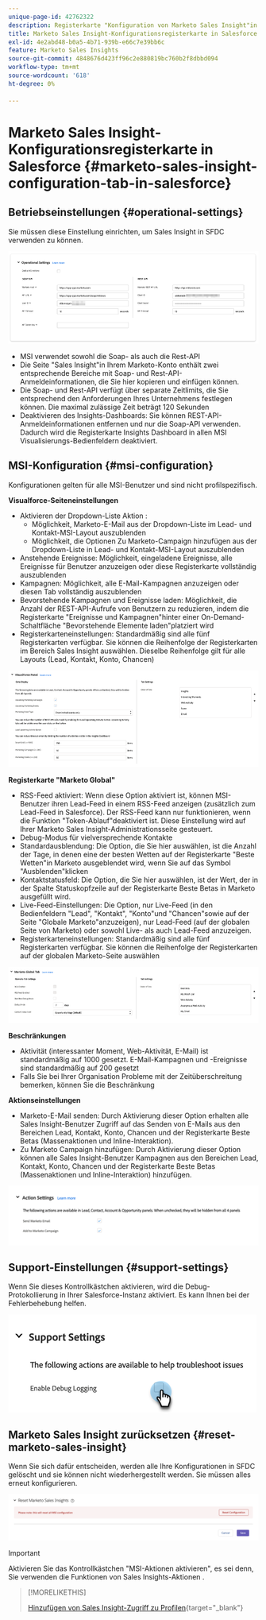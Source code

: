 ```yaml
---
unique-page-id: 42762322
description: Registerkarte "Konfiguration von Marketo Sales Insight"in Salesforce - Marketo Docs - Produktdokumentation
title: Marketo Sales Insight-Konfigurationsregisterkarte in Salesforce
exl-id: 4e2abd48-b0a5-4b71-939b-e66c7e39bb6c
feature: Marketo Sales Insights
source-git-commit: 4848676d423ff96c2e880819bc760b2f8dbbd094
workflow-type: tm+mt
source-wordcount: '618'
ht-degree: 0%

---
```


# Marketo Sales Insight-Konfigurationsregisterkarte in Salesforce {#marketo-sales-insight-configuration-tab-in-salesforce}

## Betriebseinstellungen {#operational-settings}

Sie müssen diese Einstellung einrichten, um Sales Insight in SFDC verwenden zu können.

![](assets/marketo-sales-insight-configuration-tab-in-salesforce-1.png)

* MSI verwendet sowohl die Soap- als auch die Rest-API
* Die Seite &quot;Sales Insight&quot;in Ihrem Marketo-Konto enthält zwei entsprechende Bereiche mit Soap- und Rest-API-Anmeldeinformationen, die Sie hier kopieren und einfügen können.
* Die Soap- und Rest-API verfügt über separate Zeitlimits, die Sie entsprechend den Anforderungen Ihres Unternehmens festlegen können. Die maximal zulässige Zeit beträgt 120 Sekunden
* Deaktivieren des Insights-Dashboards: Sie können REST-API-Anmeldeinformationen entfernen und nur die Soap-API verwenden. Dadurch wird die Registerkarte Insights Dashboard in allen MSI Visualisierungs-Bedienfeldern deaktiviert.

## MSI-Konfiguration {#msi-configuration}

Konfigurationen gelten für alle MSI-Benutzer und sind nicht profilspezifisch.

**Visualforce-Seiteneinstellungen**

* Aktivieren der Dropdown-Liste Aktion :
   * Möglichkeit, Marketo-E-Mail aus der Dropdown-Liste im Lead- und Kontakt-MSI-Layout auszublenden
   * Möglichkeit, die Optionen Zu Marketo-Campaign hinzufügen aus der Dropdown-Liste in Lead- und Kontakt-MSI-Layout auszublenden
* Anstehende Ereignisse: Möglichkeit, eingeladene Ereignisse, alle Ereignisse für Benutzer anzuzeigen oder diese Registerkarte vollständig auszublenden
* Kampagnen: Möglichkeit, alle E-Mail-Kampagnen anzuzeigen oder diesen Tab vollständig auszublenden
* Bevorstehende Kampagnen und Ereignisse laden: Möglichkeit, die Anzahl der REST-API-Aufrufe von Benutzern zu reduzieren, indem die Registerkarte &quot;Ereignisse und Kampagnen&quot;hinter einer On-Demand-Schaltfläche &quot;Bevorstehende Elemente laden&quot;platziert wird
* Registerkarteneinstellungen: Standardmäßig sind alle fünf Registerkarten verfügbar. Sie können die Reihenfolge der Registerkarten im Bereich Sales Insight auswählen. Dieselbe Reihenfolge gilt für alle Layouts (Lead, Kontakt, Konto, Chancen)

![](assets/marketo-sales-insight-configuration-tab-in-salesforce-2.png)

**Registerkarte &quot;Marketo Global&quot;**

* RSS-Feed aktiviert: Wenn diese Option aktiviert ist, können MSI-Benutzer ihren Lead-Feed in einem RSS-Feed anzeigen (zusätzlich zum Lead-Feed in Salesforce). Der RSS-Feed kann nur funktionieren, wenn die Funktion &quot;Token-Ablauf&quot;deaktiviert ist. Diese Einstellung wird auf Ihrer Marketo Sales Insight-Administrationsseite gesteuert.
* Debug-Modus für vielversprechende Kontakte
* Standardausblendung: Die Option, die Sie hier auswählen, ist die Anzahl der Tage, in denen eine der besten Wetten auf der Registerkarte &quot;Beste Wetten&quot;in Marketo ausgeblendet wird, wenn Sie auf das Symbol &quot;Ausblenden&quot;klicken
* Kontaktstatusfeld: Die Option, die Sie hier auswählen, ist der Wert, der in der Spalte Statuskopfzeile auf der Registerkarte Beste Betas in Marketo ausgefüllt wird.
* Live-Feed-Einstellungen: Die Option, nur Live-Feed (in den Bedienfeldern &quot;Lead&quot;, &quot;Kontakt&quot;, &quot;Konto&quot;und &quot;Chancen&quot;sowie auf der Seite &quot;Globale Marketo&quot;anzuzeigen), nur Lead-Feed (auf der globalen Seite von Marketo) oder sowohl Live- als auch Lead-Feed anzuzeigen.
* Registerkarteneinstellungen: Standardmäßig sind alle fünf Registerkarten verfügbar. Sie können die Reihenfolge der Registerkarten auf der globalen Marketo-Seite auswählen

![](assets/marketo-sales-insight-configuration-tab-in-salesforce-3.png)

**Beschränkungen**

* Aktivität (interessanter Moment, Web-Aktivität, E-Mail) ist standardmäßig auf 1000 gesetzt. E-Mail-Kampagnen und -Ereignisse sind standardmäßig auf 200 gesetzt
* Falls Sie bei Ihrer Organisation Probleme mit der Zeitüberschreitung bemerken, können Sie die Beschränkung

**Aktionseinstellungen**

* Marketo-E-Mail senden: Durch Aktivierung dieser Option erhalten alle Sales Insight-Benutzer Zugriff auf das Senden von E-Mails aus den Bereichen Lead, Kontakt, Konto, Chancen und der Registerkarte Beste Betas (Massenaktionen und Inline-Interaktion).
* Zu Marketo Campaign hinzufügen: Durch Aktivierung dieser Option können alle Sales Insight-Benutzer Kampagnen aus den Bereichen Lead, Kontakt, Konto, Chancen und der Registerkarte Beste Betas (Massenaktionen und Inline-Interaktion) hinzufügen.

![](assets/marketo-sales-insight-configuration-tab-in-salesforce-4.png)

## Support-Einstellungen {#support-settings}

Wenn Sie dieses Kontrollkästchen aktivieren, wird die Debug-Protokollierung in Ihrer Salesforce-Instanz aktiviert. Es kann Ihnen bei der Fehlerbehebung helfen.

![](assets/marketo-sales-insight-configuration-tab-in-salesforce-5.png)

## Marketo Sales Insight zurücksetzen {#reset-marketo-sales-insight}

Wenn Sie sich dafür entscheiden, werden alle Ihre Konfigurationen in SFDC gelöscht und sie können nicht wiederhergestellt werden. Sie müssen alles erneut konfigurieren.

![](assets/marketo-sales-insight-configuration-tab-in-salesforce-6.png)

>[!IMPORTANT]
>
>Aktivieren Sie das Kontrollkästchen &quot;MSI-Aktionen aktivieren&quot;, es sei denn, Sie verwenden die Funktionen von Sales Insights-Aktionen .

>[!MORELIKETHIS]
>
>[Hinzufügen von Sales Insight-Zugriff zu Profilen](/help/marketo/product-docs/marketo-sales-insight/msi-for-salesforce/configuration/add-sales-insight-access-to-profiles.md){target="_blank"}
